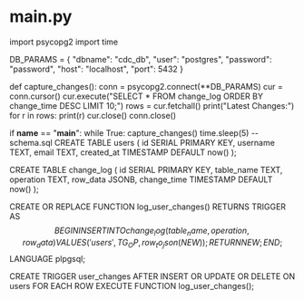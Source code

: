 # main.py
import psycopg2
import time

DB_PARAMS = {
    "dbname": "cdc_db",
    "user": "postgres",
    "password": "password",
    "host": "localhost",
    "port": 5432
}

def capture_changes():
    conn = psycopg2.connect(**DB_PARAMS)
    cur = conn.cursor()
    cur.execute("SELECT * FROM change_log ORDER BY change_time DESC LIMIT 10;")
    rows = cur.fetchall()
    print("Latest Changes:")
    for r in rows:
        print(r)
    cur.close()
    conn.close()

if __name__ == "__main__":
    while True:
        capture_changes()
        time.sleep(5)
-- schema.sql
CREATE TABLE users (
    id SERIAL PRIMARY KEY,
    username TEXT,
    email TEXT,
    created_at TIMESTAMP DEFAULT now()
);

CREATE TABLE change_log (
    id SERIAL PRIMARY KEY,
    table_name TEXT,
    operation TEXT,
    row_data JSONB,
    change_time TIMESTAMP DEFAULT now()
);

CREATE OR REPLACE FUNCTION log_user_changes()
RETURNS TRIGGER AS $$
BEGIN
    INSERT INTO change_log(table_name, operation, row_data)
    VALUES('users', TG_OP, row_to_json(NEW));
    RETURN NEW;
END;
$$ LANGUAGE plpgsql;

CREATE TRIGGER user_changes
AFTER INSERT OR UPDATE OR DELETE ON users
FOR EACH ROW EXECUTE FUNCTION log_user_changes();
